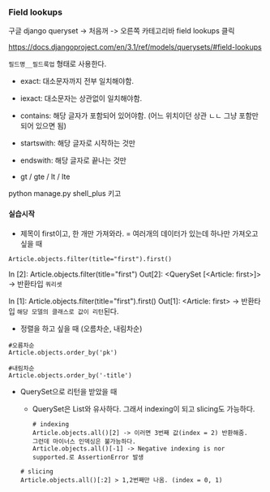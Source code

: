 ### Field lookups



구글 django queryset -> 처음꺼 -> 오른쪽 카테고리바 field lookups 클릭 

https://docs.djangoproject.com/en/3.1/ref/models/querysets/#field-lookups



`필드명__필드룩업` 형태로 사용한다.

* exact: 대소문자까지 전부 일치해야함.

* iexact: 대소문자는 상관없이 일치해야함.

* contains: 해당 글자가 포함되어 있어야함. (어느 위치이던 상관 ㄴㄴ 그냥 포함만 되어 있으면 됨)

* startswith: 해당 글자로 시작하는 것만

* endswith: 해당 글자로 끝나는 것만

* gt / gte / lt / lte

  

python manage.py shell_plus 키고

#### 실습시작

* 제목이  first이고, 한 개만 가져와라. = 여러개의 데이터가 있는데 하나만 가져오고 싶을 때

```
Article.objects.filter(title="first").first()

```

In [2]: Article.objects.filter(title="first")
Out[2]: <QuerySet [<Article: first>]>  -> 반환타입 `쿼리셋`



In [1]: Article.objects.filter(title="first").first()
Out[1]: <Article: first> -> 반환타입 `해당 모델의 클래스로 값이 리턴`된다. 





* 정렬을 하고 싶을 때 (오름차순, 내림차순)

```
#오름차순
Article.objects.order_by('pk')

#내림차순
Article.objects.order_by('-title')
```





* QuerySet으로 리턴을 받았을 때

  * QuerySet은 List와 유사하다. 그래서 indexing이 되고 slicing도 가능하다.

    ```
    # indexing
    Article.objects.all()[2] -> 이러면 3번째 값(index = 2) 반환해줌.
    그런데 마이너스 인덱싱은 불가능하다.
    Article.objects.all()[-1] -> Negative indexing is nor supported.로 AssertionError 발생
    ```

    

  ```
  # slicing
  Article.objects.all()[:2] > 1,2번째만 나옴. (index = 0, 1)
  ```

  



